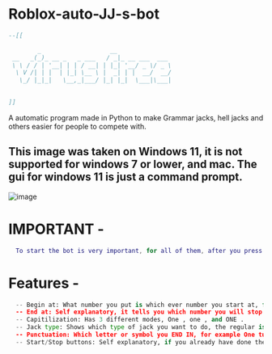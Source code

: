 # Roblox-auto-JJ-s-bot
```lua
--[[

        _                   __               
 __   _(_)_ __ _   _ ___   / _|_ __ ___  ___ 
 \ \ / / | '__| | | / __| | |_| '__/ _ \/ _ \
  \ V /| | |  | |_| \__ \ |  _| | |  __/  __/
   \_/ |_|_|   \__,_|___/ |_| |_|  \___|\___|
                                             

]]
```

A automatic program made in Python to make Grammar jacks, hell jacks and others easier for people to compete with.
## This image was taken on Windows 11, it is not supported for windows 7 or lower, and mac. The gui for windows 11 is just a command prompt.
![image](https://github.com/shezan78/Roblox-auto-JJ-s-bot/assets/97002070/4b67e8b3-c22d-420b-a2eb-2ef1f5970331)
# IMPORTANT -
```lua
  To start the bot is very important, for all of them, after you press start, you will have to go to roblox and press space and then enter and it automatically starts, but you have to keep repeating those 2 keys. For Cheer jacks, you just have to press enter for it to work.
```

# Features -
```python
  -- Begin at: What number you put is which ever number you start at, for example if you stop because of something, put the last number you've said
  -- End at: Self explanatory, it tells you which number you will stop at (Customizable)
  -- Capitilization: Has 3 different modes, One , one , and ONE .
  -- Jack type: Shows which type of jack you want to do, the regular is GJ'S and JJ'S, but you can also do CJ'S DJ'S and HJ'S
  -- Punctuation: Which letter or symbol you END IN, for example One turns into One. Or one/ or One!
  -- Start/Stop buttons: Self explanatory, if you already have done the amount of jacks inputted in End at: it will automatically be stopped, start just starts the bot.
```
